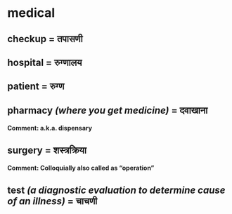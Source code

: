# medical

## checkup = तपासणी

## hospital = रुग्णालय

## patient = रुग्ण

## pharmacy *(where you get medicine)* = दवाखाना

#### **Comment**: a.k.a. dispensary

## surgery = शस्त्रक्रिया

#### **Comment**: Colloquially also called as “operation”

## test *(a diagnostic evaluation to determine cause of an illness)* = चाचणी

